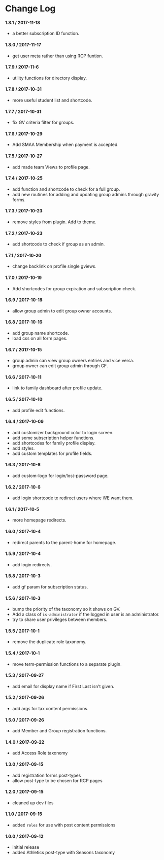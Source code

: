 # Change Log

#### 1.8.1 / 2017-11-18
* a better subscription ID function.

#### 1.8.0 / 2017-11-17
* get user meta rather than using RCP funtion.

#### 1.7.9 / 2017-11-6
* utility functions for directory display.

#### 1.7.8 / 2017-10-31
* more useful student list and shortcode.

#### 1.7.7 / 2017-10-31
* fix GV criteria filter for groups.

#### 1.7.6 / 2017-10-29
* Add SMAA Membership when payment is accepted.

#### 1.7.5 / 2017-10-27
* add made team Views to profile page.

#### 1.7.4 / 2017-10-25
* add function and shortcode to check for a full group.
* add new routines for adding and updating group admins through gravity forms.

#### 1.7.3 / 2017-10-23
* remove styles from plugin. Add to theme.

#### 1.7.2 / 2017-10-23
* add shortcode to check if group as an admin.

#### 1.7.1 / 2017-10-20
* change backlink on profile single gviews.

#### 1.7.0 / 2017-10-19
* Add shortcodes for group expiration and subscription check.

#### 1.6.9 / 2017-10-18
* allow group admin to edit group owner accounts.

#### 1.6.8 / 2017-10-16
* add group name shortcode.
* load css on all form pages.

#### 1.6.7 / 2017-10-15
* group admin can view group owners entries and vice versa.
* group owner can edit group admin through GF.

#### 1.6.6 / 2017-10-11
* link to family dashboard after profile update.

#### 1.6.5 / 2017-10-10
* add profile edit functions.

#### 1.6.4 / 2017-10-09
* add customizer background color to login screen.
* add some subscription helper functions.
* add shortcodes for family profile display.
* add styles.
* add custom templates for profile fields.

#### 1.6.3 / 2017-10-6
* add custom-logo for login/lost-password page.

#### 1.6.2 / 2017-10-6
* add login shortcode to redirect users where WE want them.

#### 1.6.1 / 2017-10-5
* more homepage redirects.

#### 1.6.0 / 2017-10-4
* redirect parents to the parent-home for homepage.

#### 1.5.9 / 2017-10-4
* add login redirects.

#### 1.5.8 / 2017-10-3
* add gf param for subscription status.

#### 1.5.6 / 2017-10-3
* bump the priority of the taxonomy so it shows on GV.
* Add a class of `is-administrator` if the logged in user is an administrator.
* try to share user privileges between members.

#### 1.5.5 / 2017-10-1
* remove the duplicate role taxonomy.

#### 1.5.4 / 2017-10-1
* move term-permission functions to a separate plugin.

#### 1.5.3 / 2017-09-27
* add email for display name if First Last isn't given.

#### 1.5.2 / 2017-09-26
* add args for tax content permissions.

#### 1.5.0 / 2017-09-26
* add Member and Group registration functions.

#### 1.4.0 / 2017-09-22
* add Access Role taxonomy

#### 1.3.0 / 2017-09-15
* add registration forms post-types
* allow post-type to be chosen for RCP pages

#### 1.2.0 / 2017-09-15
* cleaned up dev files

#### 1.1.0 / 2017-09-15
* added `roles` for use with post content permissions

#### 1.0.0 / 2017-09-12
* initial release
* added Athletics post-type with Seasons taxonomy
